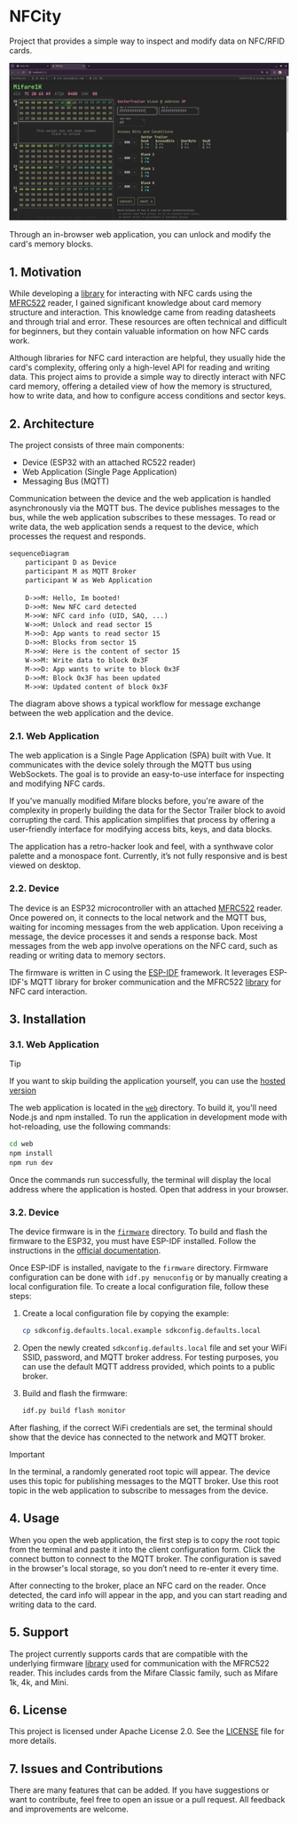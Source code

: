 # NFCity

Project that provides a simple way to inspect and modify data on NFC/RFID cards.

![web-app-dashboard](docs/web-app-dashboard.png)

Through an in-browser web application, you can unlock and modify the card's memory blocks.

## 1. Motivation

While developing a [library](https://github.com/abobija/esp-idf-rc522) for interacting with NFC cards using the [MFRC522](https://www.nxp.com/docs/en/data-sheet/MFRC522.pdf) reader, I gained significant knowledge about card memory structure and interaction. This knowledge came from reading datasheets and through trial and error. These resources are often technical and difficult for beginners, but they contain valuable information on how NFC cards work.

Although libraries for NFC card interaction are helpful, they usually hide the card's complexity, offering only a high-level API for reading and writing data. This project aims to provide a simple way to directly interact with NFC card memory, offering a detailed view of how the memory is structured, how to write data, and how to configure access conditions and sector keys.

## 2. Architecture

The project consists of three main components:

- Device (ESP32 with an attached RC522 reader)
- Web Application (Single Page Application)
- Messaging Bus (MQTT)

Communication between the device and the web application is handled asynchronously via the MQTT bus. The device publishes messages to the bus, while the web application subscribes to these messages. To read or write data, the web application sends a request to the device, which processes the request and responds.

```mermaid
sequenceDiagram
    participant D as Device
    participant M as MQTT Broker
    participant W as Web Application

    D->>M: Hello, Im booted!
    D->>M: New NFC card detected
    M->>W: NFC card info (UID, SAQ, ...)
    W->>M: Unlock and read sector 15
    M->>D: App wants to read sector 15
    D->>M: Blocks from sector 15
    M->>W: Here is the content of sector 15
    W->>M: Write data to block 0x3F
    M->>D: App wants to write to block 0x3F
    D->>M: Block 0x3F has been updated
    M->>W: Updated content of block 0x3F
```

The diagram above shows a typical workflow for message exchange between the web application and the device.

### 2.1. Web Application

The web application is a Single Page Application (SPA) built with Vue. It communicates with the device solely through the MQTT bus using WebSockets. The goal is to provide an easy-to-use interface for inspecting and modifying NFC cards.

If you've manually modified Mifare blocks before, you're aware of the complexity in properly building the data for the Sector Trailer block to avoid corrupting the card. This application simplifies that process by offering a user-friendly interface for modifying access bits, keys, and data blocks.

The application has a retro-hacker look and feel, with a synthwave color palette and a monospace font. Currently, it’s not fully responsive and is best viewed on desktop.

### 2.2. Device

The device is an ESP32 microcontroller with an attached [MFRC522](https://www.nxp.com/docs/en/data-sheet/MFRC522.pdf) reader. Once powered on, it connects to the local network and the MQTT bus, waiting for incoming messages from the web application. Upon receiving a message, the device processes it and sends a response back. Most messages from the web app involve operations on the NFC card, such as reading or writing data to memory sectors.

The firmware is written in C using the [ESP-IDF](https://github.com/espressif/esp-idf) framework. It leverages ESP-IDF's MQTT library for broker communication and the MFRC522 [library](https://github.com/abobija/esp-idf-rc522) for NFC card interaction.

## 3. Installation

### 3.1. Web Application

> [!TIP]
> If you want to skip building the application yourself, you can use the [hosted version](https://abobija.github.io/nfcity)

The web application is located in the [`web`](web/) directory. To build it, you'll need Node.js and npm installed. To run the application in development mode with hot-reloading, use the following commands:

```bash
cd web
npm install
npm run dev
```

Once the commands run successfully, the terminal will display the local address where the application is hosted. Open that address in your browser.

### 3.2. Device

The device firmware is in the [`firmware`](firmware/) directory. To build and flash the firmware to the ESP32, you must have ESP-IDF installed. Follow the instructions in the [official documentation](https://docs.espressif.com/projects/esp-idf/en/v5.3.1/esp32/get-started/index.html). 

Once ESP-IDF is installed, navigate to the `firmware` directory. Firmware configuration can be done with `idf.py menuconfig` or by manually creating a local configuration file. To create a local configuration file, follow these steps:

1. Create a local configuration file by copying the example:
   ```bash
   cp sdkconfig.defaults.local.example sdkconfig.defaults.local
   ```

2. Open the newly created `sdkconfig.defaults.local` file and set your WiFi SSID, password, and MQTT broker address. For testing purposes, you can use the default MQTT address provided, which points to a public broker.

3. Build and flash the firmware:
   ```bash
   idf.py build flash monitor
   ```

After flashing, if the correct WiFi credentials are set, the terminal should show that the device has connected to the network and MQTT broker.

> [!IMPORTANT]
> In the terminal, a randomly generated root topic will appear. The device uses this topic for publishing messages to the MQTT broker. Use this root topic in the web application to subscribe to messages from the device.

## 4. Usage

When you open the web application, the first step is to copy the root topic from the terminal and paste it into the client configuration form. Click the connect button to connect to the MQTT broker. The configuration is saved in the browser's local storage, so you don’t need to re-enter it every time.

After connecting to the broker, place an NFC card on the reader. Once detected, the card info will appear in the app, and you can start reading and writing data to the card.

## 5. Support

The project currently supports cards that are compatible with the underlying firmware [library](https://github.com/abobija/esp-idf-rc522) used for communication with the MFRC522 reader. This includes cards from the Mifare Classic family, such as Mifare 1k, 4k, and Mini.

## 6. License

This project is licensed under Apache License 2.0. See the [LICENSE](LICENSE.txt) file for more details.

## 7. Issues and Contributions

There are many features that can be added. If you have suggestions or want to contribute, feel free to open an issue or a pull request. All feedback and improvements are welcome.
